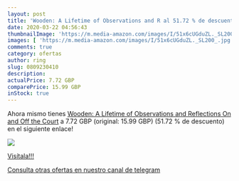 ```yaml
---
layout: post
title: 'Wooden: A Lifetime of Observations and R al 51.72 % de descuento'
date: 2020-03-22 04:56:43
thumbnailImage: 'https://m.media-amazon.com/images/I/51x6cUGduZL._SL200_.jpg'
images: [ 'https://m.media-amazon.com/images/I/51x6cUGduZL._SL200_.jpg' ]
comments: true
category: ofertas
author: ring
slug: 0809230410
description:
actualPrice: 7.72 GBP
comparePrice: 15.99 GBP
inStock: true
---
```


Ahora mismo tienes [Wooden: A Lifetime of Observations and Reflections On and Off the Court](https://www.amazon.com/dp/0809230410/?tag=redken08-20) a 7.72 GBP (original: 15.99 GBP) (51.72 %  de descuento) en el siguiente enlace!

[![](https://m.media-amazon.com/images/I/51x6cUGduZL._SL200_.jpg)](https://www.amazon.com/dp/0809230410/?tag=redken08-20)

[Visítala!!!](https://www.amazon.com/dp/0809230410/?tag=redken08-20)

[Consulta otras ofertas en nuestro canal de telegram](https://t.me/s/ofertas25)
